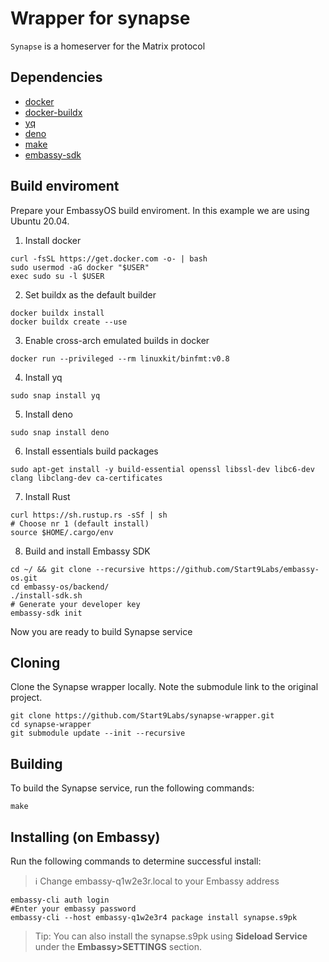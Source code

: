 # Wrapper for synapse

`Synapse` is a homeserver for the Matrix protocol

## Dependencies

- [docker](https://docs.docker.com/get-docker)
- [docker-buildx](https://docs.docker.com/buildx/working-with-buildx/)
- [yq](https://mikefarah.gitbook.io/yq)
- [deno](https://deno.land/)
- [make](https://www.gnu.org/software/make/)
- [embassy-sdk](https://github.com/Start9Labs/embassy-os/tree/master/backend)

## Build enviroment
Prepare your EmbassyOS build enviroment. In this example we are using Ubuntu 20.04.

1. Install docker
```
curl -fsSL https://get.docker.com -o- | bash
sudo usermod -aG docker "$USER"
exec sudo su -l $USER
```
2. Set buildx as the default builder
```
docker buildx install
docker buildx create --use
```
3. Enable cross-arch emulated builds in docker
```
docker run --privileged --rm linuxkit/binfmt:v0.8
```
4. Install yq
```
sudo snap install yq
```
5. Install deno
```
sudo snap install deno
```
6. Install essentials build packages
```
sudo apt-get install -y build-essential openssl libssl-dev libc6-dev clang libclang-dev ca-certificates
```
7. Install Rust
```
curl https://sh.rustup.rs -sSf | sh
# Choose nr 1 (default install)
source $HOME/.cargo/env
```
8. Build and install Embassy SDK
```
cd ~/ && git clone --recursive https://github.com/Start9Labs/embassy-os.git
cd embassy-os/backend/
./install-sdk.sh
# Generate your developer key
embassy-sdk init
```
Now you are ready to build Synapse service

## Cloning

Clone the Synapse wrapper locally. Note the submodule link to the original project. 

```
git clone https://github.com/Start9Labs/synapse-wrapper.git
cd synapse-wrapper
git submodule update --init --recursive
```

## Building

To build the Synapse service, run the following commands:

```
make
```

## Installing (on Embassy)

Run the following commands to determine successful install:
> :information_source: Change embassy-q1w2e3r.local to your Embassy address

```
embassy-cli auth login
#Enter your embassy password
embassy-cli --host embassy-q1w2e3r4 package install synapse.s9pk
```
> Tip: You can also install the synapse.s9pk using **Sideload Service** under the **Embassy>SETTINGS** section.
